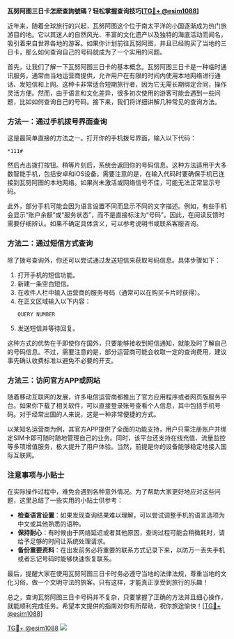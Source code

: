 **瓦努阿图三日卡怎麽查詢號碼？轻松掌握查询技巧[[TG💪+ @esim1088](https://t.me/s/esim1088)]**

近年来，随着全球旅行的兴起，瓦努阿图这个位于南太平洋的小国逐渐成为热门旅游目的地。它以其迷人的自然风光、丰富的文化遗产以及独特的海底活动而闻名，吸引着来自世界各地的游客。如果你计划前往瓦努阿图，并且已经购买了当地的三日卡，那么如何查询自己的号码就成为了一个实用的问题。

首先，让我们了解一下瓦努阿图三日卡的基本概念。瓦努阿图三日卡是一种临时通讯服务，通常由当地运营商提供，允许用户在有限的时间内使用本地网络进行通话、发短信和上网。这种卡非常适合短期旅行者，因为它无需长期绑定合同，操作灵活方便。然而，由于语言和文化差异，很多初次使用的游客可能会遇到一些问题，比如如何查询自己的号码。接下来，我们将详细讲解几种常见的查询方法。

### 方法一：通过手机拨号界面查询

这是最简单直接的方法之一。打开你的手机拨号界面，输入以下代码：

```
*111#
```

然后点击拨打按钮。稍等片刻后，系统会返回你的号码信息。这种方法适用于大多数智能手机，包括安卓和iOS设备。需要注意的是，在输入代码时要确保手机已连接到瓦努阿图的本地网络。如果尚未激活或网络信号不佳，可能无法正常显示号码。

此外，部分手机可能会因为语言设置不同而显示不同的文字描述。例如，有些手机会显示“账户余额”或“服务状态”，而不是直接标注为“号码”。因此，在阅读反馈时需要仔细辨认。如果不确定具体含义，可以参考说明书或联系客服咨询。

### 方法二：通过短信方式查询

除了拨号查询外，你还可以尝试通过发送短信来获取号码信息。具体步骤如下：

1. 打开手机的短信功能。
2. 新建一条空白短信。
3. 在收件人栏中输入运营商的服务号码（通常可以在购买卡片时获得）。
4. 在正文区域输入以下内容：
   ```
   QUERY NUMBER
   ```
5. 发送短信并等待回复。

这种方式的优势在于即使你在国外，只要能够接收到短信通知，就能及时了解自己的号码信息。不过，需要注意的是，部分运营商可能会收取一定的查询费用，建议事先确认收费标准以避免不必要的开支。

### 方法三：访问官方APP或网站

随着移动互联网的发展，许多电信运营商都推出了官方应用程序或者网页版服务平台。如果你下载了相关软件，可以直接登录账号查看个人信息，其中包括手机号码。对于经常出国的人来说，这是一种非常便捷的方式。

以某知名运营商为例，其官方APP提供了全面的功能支持，用户只需注册账户并绑定SIM卡即可随时随地管理自己的业务。同时，该平台还支持在线充值、流量监控等多项增值服务，极大提升了用户体验。当然，前提是你的设备能够稳定地接入国际互联网。

### 注意事项与小贴士

在实际操作过程中，难免会遇到各种意外情况。为了帮助大家更好地应对这些问题，这里总结了一些实用的小贴士供参考：

- **检查语言设置**：如果发现查询结果难以理解，可以尝试调整手机的语言选项为中文或其他熟悉的语种。
- **保持耐心**：有时候由于网络延迟或者其他原因，查询过程可能会稍微耗时，请给予足够的时间让系统处理请求。
- **备份重要资料**：在出发前务必将重要的联系方式记录下来，以防万一丢失手机或者忘记号码时能够快速恢复联系。

最后，提醒大家在使用瓦努阿图三日卡时务必遵守当地的法律法规，尊重当地的文化习俗，做一个文明守法的旅客。只有这样，才能真正享受到旅行的乐趣！

总之，查询瓦努阿图三日卡号码并不复杂，只要掌握了正确的方法并且细心操作，就能顺利完成任务。希望本文提供的指南对你有所帮助，祝你旅途愉快！[[TG💪+ @esim1088](https://t.me/s/esim1088)]

[TG💪+ @esim1088](https://t.me/s/esim1088) ![](https://i.postimg.cc/4NQfJmqS/Snipaste-2025-05-13-00-14-12.png)